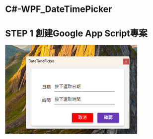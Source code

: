 # C#-WPF_DateTimePicker
# STEP 1 創建Google App Script專案
![image](https://github.com/BillShiau0720/C-WPF--DateTimePicker/blob/main/img1.png)
